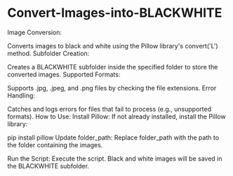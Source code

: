 # Convert-Images-into-BLACKWHITE
Image Conversion:

Converts images to black and white using the Pillow library's convert('L') method.
Subfolder Creation:

Creates a BLACKWHITE subfolder inside the specified folder to store the converted images.
Supported Formats:

Supports .jpg, .jpeg, and .png files by checking the file extensions.
Error Handling:

Catches and logs errors for files that fail to process (e.g., unsupported formats).
How to Use:
Install Pillow: If not already installed, install the Pillow library:

pip install pillow
Update folder_path: Replace folder_path with the path to the folder containing the images.

Run the Script: Execute the script. Black and white images will be saved in the BLACKWHITE subfolder.
